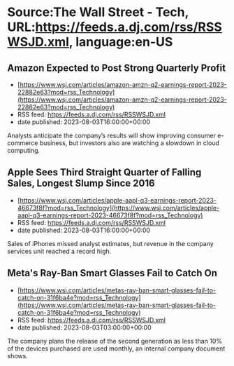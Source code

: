 # Source:The Wall Street - Tech, URL:https://feeds.a.dj.com/rss/RSSWSJD.xml, language:en-US

## Amazon Expected to Post Strong Quarterly Profit
 - [https://www.wsj.com/articles/amazon-amzn-q2-earnings-report-2023-22882e63?mod=rss_Technology](https://www.wsj.com/articles/amazon-amzn-q2-earnings-report-2023-22882e63?mod=rss_Technology)
 - RSS feed: https://feeds.a.dj.com/rss/RSSWSJD.xml
 - date published: 2023-08-03T16:00:00+00:00

Analysts anticipate the company’s results will show improving consumer e-commerce business, but investors also are watching a slowdown in cloud computing.

## Apple Sees Third Straight Quarter of Falling Sales, Longest Slump Since 2016
 - [https://www.wsj.com/articles/apple-aapl-q3-earnings-report-2023-46673f8f?mod=rss_Technology](https://www.wsj.com/articles/apple-aapl-q3-earnings-report-2023-46673f8f?mod=rss_Technology)
 - RSS feed: https://feeds.a.dj.com/rss/RSSWSJD.xml
 - date published: 2023-08-03T16:00:00+00:00

Sales of iPhones missed analyst estimates, but revenue in the company services unit reached a record high.

## Meta's Ray-Ban Smart Glasses Fail to Catch On
 - [https://www.wsj.com/articles/metas-ray-ban-smart-glasses-fail-to-catch-on-31f6ba4e?mod=rss_Technology](https://www.wsj.com/articles/metas-ray-ban-smart-glasses-fail-to-catch-on-31f6ba4e?mod=rss_Technology)
 - RSS feed: https://feeds.a.dj.com/rss/RSSWSJD.xml
 - date published: 2023-08-03T03:00:00+00:00

The company plans the release of the second generation as less than 10% of the devices purchased are used monthly, an internal company document shows.

